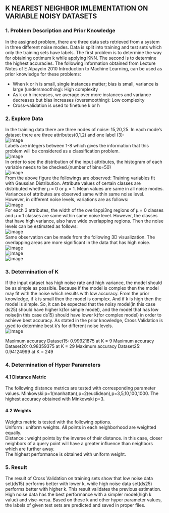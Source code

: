 ## K NEAREST NEIGHBOR IMLEMENTATION ON VARIABLE NOISY DATASETS

### 1. Problem Description and Prior Knowledge
In the assigned problem, there are three data sets retrieved from a system in three different noise modes. Data is split into training and test sets which only the training sets have labels. The first problem is to determine the way for obtaining optimum k while applying KNN. The second is to determine the highest accuracies. 
The following information obtained from Lecture Notes of E Alpaydın 2010 Introduction to Machine Learning, can be used as prior knowledge for these problems:
* When k or h is small, single instances matter; bias is small, variance is large (undersmoothing): High complexity
* As k or h increases, we average over more instances and variance decreases but bias increases (oversmoothing): Low complexity
* Cross-validation is used to finetune k or h

### 2. Explore Data
In the training data there are three nodes of noise: 15,20,25. In each mode’s dataset there are three attributes(0,1,2) and one label (3):<br>
 ![image](https://user-images.githubusercontent.com/44832162/147391723-2900edb3-2f61-4dc5-a919-0bbb95408e90.png)<br>
Labels are integers between 1-8 which gives the information that this problem will be considered as a classification problem. <br>
 ![image](https://user-images.githubusercontent.com/44832162/147391725-f4d0a69e-3113-4c04-bc4f-f73c7d68e0c0.png)<br>
In order to see the distribution of the input attributes, the histogram of each variable needs to be checked.(number of bins=50)<br>
 ![image](https://user-images.githubusercontent.com/44832162/147391728-def3ec29-ffc6-486a-9f19-e69d4e7b74c3.png)<br>
From the above figure the followings are observed:
	Training variables fit with Gaussian Distribution. Attribute values of certain classes are distributed whether µ = 0 or µ = 1. Mean values are same in all noise modes. 
	Variances of attributes are observed same within same noise level. However, in different noise levels, variations are as follows:<br>
![image](https://user-images.githubusercontent.com/44832162/147391742-5ae35392-cb9f-431f-a956-cd83d0c6da93.png)<br>
	For each 3 attributes, the width of the overlappi3ng regions of µ = 0 classes and µ = 1 classes are same within same noise level. However, the classes that have high variance, also have wide overlapping regions. Then the noise levels can be estimated as follows:<br>
![image](https://user-images.githubusercontent.com/44832162/147391749-0af6537e-425d-4852-9666-5f1a3811c8a5.png)<br>
	Same observation can be made from the following 3D visualization. The overlapping areas are more significant in the data that has high noise.<br>
  ![image](https://user-images.githubusercontent.com/44832162/147391766-35158e98-28b2-4b35-8c71-f73ae4956b1c.png)<br>
![image](https://user-images.githubusercontent.com/44832162/147391770-5106b192-463e-491f-bbc1-835b62b86674.png)<br>
![image](https://user-images.githubusercontent.com/44832162/147391771-07b70f6e-2f04-417d-b200-dd2ecbd0c9c7.png)<br>

### 3. Determination of K
If the input dataset has high noise rate and high variance, the model should be as simple as possible. Because if the model is complex then the model may fit with the noise which results with low accuracy. From the prior knowledge, if k is small then the model is complex. And if k is high then the model is simple. So, it can be expected that the noisy model(in this case ds25) should have higher k(for simple model), and the model that has low noise(in this case ds15) should have lower k(for complex model) in order to achieve best accuracy. 
As stated in the prior knowledge, Cross Validation is used to determine best k’s for different noise levels.<br>
![image](https://user-images.githubusercontent.com/44832162/147391779-308c0bff-a169-4cdd-b039-6995b8828ed0.png)<br>
 
Maximum accuracy Dataset15: 0.99921875 at K = 9
Maximum accuracy Dataset20: 0.98359375 at K = 29
Maximum accuracy Dataset25: 0.94124999 at K = 249

### 4. Determination of Hyper Parameters

#### 4.1 Distance Metric
The following distance metrics are tested with corresponding parameter values. Minkowski p=1(manhattan),p=2(euclidean),p=3,5,10,100,1000. The highest accuracy obtained with Minkowski p=3.

#### 4.2 Weights
Weights metric is tested with the following options.<br>
Uniform : uniform weights. All points in each neighborhood are weighted equally.<br>
Distance : weight points by the inverse of their distance. in this case, closer neighbors of a query point will have a greater influence than neighbors which are further away.<br>
The highest performance is obtained with uniform weight.

### 5. Result
The result of Cross Validation on training sets show that low noise data set(ds15) performs better with lower k, while high noise data set(ds25) performs better with higher k. This result validates the previous estimation. High noise data has the best performance with a simpler model(high k value) and vise-versa. Based on these k and other hyper parameter values, the labels of given test sets are predicted and saved in proper files.

